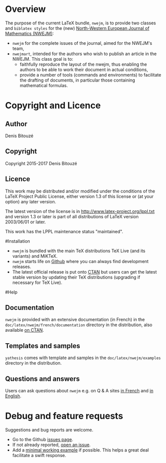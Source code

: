 # Overview

The purpose of the current LaTeX bundle, `nwejm`, is to provide two classes and
`biblatex styles` for
the (new)
[North-Western European Journal of Mathematics (NWEJM)](http://math.univ-lille1.fr/~nwejm/):

- `nwejm` for the complete issues of the journal, aimed for the NWEJM's team,
- `nwejmart`, intended for the authors who wish to publish an article in the
  NWEJM. This class goal is to:
    - faithfully reproduce the layout of the nwejm, thus enabling the authors to
      be able to work their document in actual conditions,
    - provide a number of tools (commands and environments) to facilitate the
      drafting of documents, in particular those containing mathematical formulas.

# Copyright and Licence

## Author

Denis Bitouzé

## Copyright

Copyright 2015-2017 Denis Bitouzé

## Licence

This work may be distributed and/or modified under the conditions of the LaTeX
Project Public License, either version 1.3 of this license or (at your option)
any later version.

The latest version of the license is in http://www.latex-project.org/lppl.txt
and version 1.3 or later is part of all distributions of LaTeX version
2003/06/01 or later.

This work has the LPPL maintenance status "maintained".

#Installation

- `nwejm` is bundled with the main TeX distributions TeX Live (and its
  variants) and MiKTeX.
- `nwejm` starts life on [Github](https://github.com/dbitouze/nwejm) where
  you can always find development releases.
- The latest official release is put onto [CTAN](http://ctan.org/pkg/nwejm)
  but users can get the latest stable version by updating their TeX
  distributions (upgrading if necessary for TeX Live).

#Help

## Documentation

`nwejm` is provided with an extensive documentation (in French) in the
`doc/latex/nwejm/french/documentation` directory in the distribution, also
available
[on CTAN](http://mirrors.ctan.org/macros/latex/contrib/nwejm/doc/nwejm-fr.pdf).

## Templates and samples

`yathesis` comes with template and samples in the `doc/latex/nwejm/examples`
directory in the distribution.

## Questions and answers

Users can ask questions about `nwejm` e.g. on Q &
A sites [in French](http://texnique.fr/osqa/tags/nwejm/)
and [in English](http://tex.stackexchange.com/questions/tagged/nwejm).

# Debug and feature requests

Suggestions and bug reports are welcome.

- Go to the Github [issues page](https://github.com/dbitouze/nwejm/issues/).
- If not already reported, [open an issue](https://github.com/dbitouze/nwejm/issues/new/).
- Add
  a [minimal working example](http://www.tex.ac.uk/cgi-bin/texfaq2html?label=minxampl) if
  possible. This helps a great deal facilitate a swift response.
